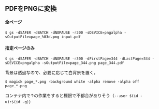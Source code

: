 ## PDFをPNGに変換

#### 全ページ

```
$ gs -dSAFER -dBATCH -dNOPAUSE -r300 -sDEVICE=pngalpha -sOutputFile=page_%03d.png input.pdf
```

#### 指定ページのみ

```
$ gs -dSAFER -dBATCH -dNOPAUSE -r300 -dFirstPage=344 -dLastPage=344 -sDEVICE=pngalpha -sOutputFile=page_344.png page_344.pdf
```

背景は透過なので、必要に応じて白背景を置く。

```
$ magick page_*.png -background white -alpha remove -alpha off page_*.png
```

コンテナ内で↑の作業をすると権限で不都合がありそう（`--user $(id -u):$(id -g)`）
